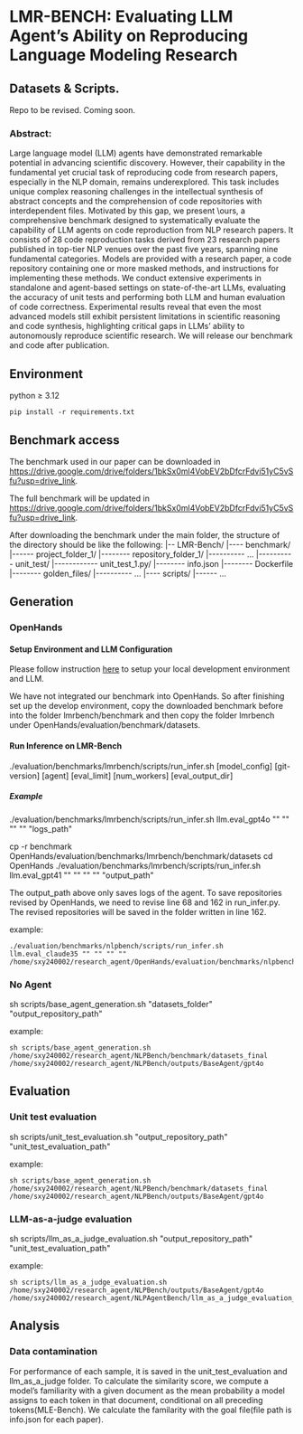 # LMR-BENCH: Evaluating LLM Agent’s Ability on Reproducing Language Modeling Research


## Datasets & Scripts.
Repo to be revised. Coming soon.

### Abstract: 
 Large language model (LLM) agents have demonstrated remarkable potential in advancing scientific discovery. However, their capability in the fundamental yet crucial task of reproducing code from research papers, especially in the NLP domain, remains underexplored. This task includes unique complex reasoning challenges in the intellectual synthesis of abstract concepts and the comprehension of code repositories with interdependent files. Motivated by this gap, we present \ours, a comprehensive benchmark designed to systematically evaluate the capability of LLM agents on code reproduction from NLP research papers. It consists of 28 code reproduction tasks derived from 23 research papers published in top-tier NLP venues over the past five years, spanning nine fundamental categories. Models are provided with a research paper, a code repository containing one or more masked methods, and instructions for implementing these methods.
We conduct extensive experiments in standalone and agent-based settings on state-of-the-art LLMs, evaluating the accuracy of unit tests and performing both LLM and human evaluation of code correctness.
Experimental results reveal that even the most advanced models still exhibit persistent limitations in scientific reasoning and code synthesis, highlighting critical gaps in LLMs’ ability to autonomously reproduce scientific research. We will release our benchmark and code after publication.


## Environment
python $\geq$ 3.12
```
pip install -r requirements.txt
```

## Benchmark access
The benchmark used in our paper can be downloaded in https://drive.google.com/drive/folders/1bkSx0ml4VobEV2bDfcrFdvi51yC5vSfu?usp=drive_link.

The full benchmark will be updated in https://drive.google.com/drive/folders/1bkSx0ml4VobEV2bDfcrFdvi51yC5vSfu?usp=drive_link.

After downloading the benchmark under the main folder, the structure of the directory should be like the following:
|-- LMR-Bench/
|---- benchmark/
|------ project_folder_1/
|-------- repository_folder_1/
|---------- ...
|---------- unit_test/
|------------ unit_test_1.py/
|-------- info.json
|-------- Dockerfile
|-------- golden_files/
|---------- ... 
|---- scripts/
|------ ...




## Generation
### OpenHands
#### Setup Environment and LLM Configuration
Please follow instruction [here](https://github.com/All-Hands-AI/OpenHands/blob/main/evaluation/README.md#setup) to setup your local development environment and LLM. 

We have not integrated our benchmark into OpenHands. So after finishing set up the develop environment, copy the downloaded benchmark before into the folder lmrbench/benchmark and then copy the folder lmrbench under OpenHands/evaluation/benchmark/datasets.

#### Run Inference on LMR-Bench
./evaluation/benchmarks/lmrbench/scripts/run_infer.sh [model_config] [git-version] [agent] [eval_limit] [num_workers] [eval_output_dir]

##### Example
./evaluation/benchmarks/lmrbench/scripts/run_infer.sh llm.eval_gpt4o "" "" "" "" "logs_path"


cp -r benchmark OpenHands/evaluation/benchmarks/lmrbench/benchmark/datasets
cd OpenHands
./evaluation/benchmarks/lmrbench/scripts/run_infer.sh llm.eval_gpt41 "" "" "" "" "output_path"

The output_path above only saves logs of the agent. To save repositories revised by OpenHands, we need to revise line 68 and 162 in run_infer.py.
The revised repositories will be saved in the folder written in line 162.

example:
```
./evaluation/benchmarks/nlpbench/scripts/run_infer.sh llm.eval_claude35 "" "" "" "" /home/sxy240002/research_agent/OpenHands/evaluation/benchmarks/nlpbench/outputs/claude3.5
```

### No Agent
sh scripts/base_agent_generation.sh "datasets_folder" "output_repository_path"

example:
```
sh scripts/base_agent_generation.sh /home/sxy240002/research_agent/NLPBench/benchmark/datasets_final /home/sxy240002/research_agent/NLPBench/outputs/BaseAgent/gpt4o
```

## Evaluation
### Unit test evaluation
sh scripts/unit_test_evaluation.sh "output_repository_path" "unit_test_evaluation_path"

example:
```
sh scripts/base_agent_generation.sh /home/sxy240002/research_agent/NLPBench/benchmark/datasets_final /home/sxy240002/research_agent/NLPBench/outputs/BaseAgent/gpt4o
```

### LLM-as-a-judge evaluation
sh scripts/llm_as_a_judge_evaluation.sh "output_repository_path" "unit_test_evaluation_path"

example:
```
sh scripts/llm_as_a_judge_evaluation.sh /home/sxy240002/research_agent/NLPBench/outputs/BaseAgent/gpt4o /home/sxy240002/research_agent/NLPAgentBench/llm_as_a_judge_evaluation_results/BaseAgent/gpt4o
```


## Analysis

### Data contamination
For performance of each sample, it is saved in the unit_test_evaluation and llm_as_a_judge folder.
To calculate the similarity score, we compute a model’s familiarity with a given document as the mean probability a model assigns to each token in that document, conditional on all preceding tokens(MLE-Bench). We calculate the familarity with the goal file(file path is info.json for each paper).